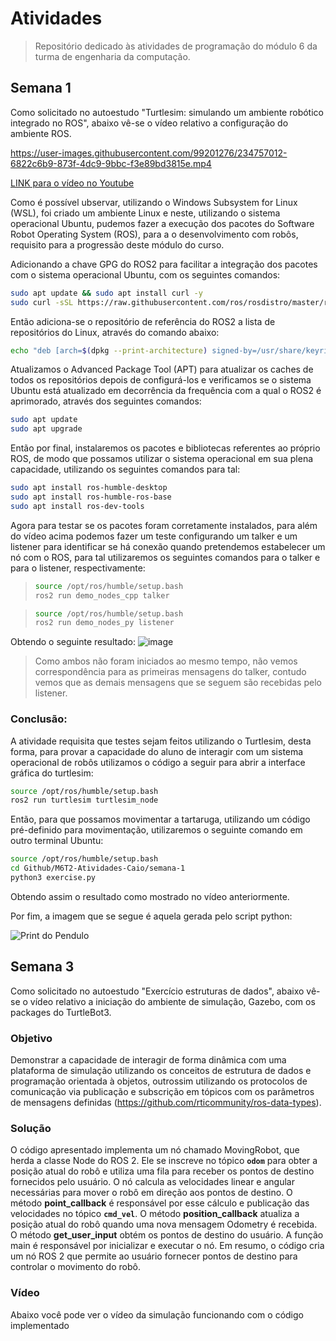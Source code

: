 # Atividades
> Repositório dedicado às atividades de programação do módulo 6 da turma de engenharia da computação.

## Semana 1 
Como solicitado no autoestudo "Turtlesim: simulando um ambiente robótico integrado no ROS", abaixo vê-se o vídeo relativo a configuração do ambiente ROS. 

https://user-images.githubusercontent.com/99201276/234757012-6822c6b9-873f-4dc9-9bbc-f3e89bd3815e.mp4

[LINK para o vídeo no Youtube](https://www.youtube.com/shorts/1VSrzrdVP3U)

Como é possível ubservar, utilizando o Windows Subsystem for Linux (WSL), foi criado um ambiente Linux e neste, utilizando o sistema operacional Ubuntu, pudemos fazer a execução dos pacotes do Software Robot Operating System (ROS), para a o desenvolvimento com robôs, requisito para a progressão deste módulo do curso. 

Adicionando a chave GPG do ROS2 para facilitar a integração dos pacotes com o sistema operacional Ubuntu, com os seguintes comandos:
```bash Bash
sudo apt update && sudo apt install curl -y
sudo curl -sSL https://raw.githubusercontent.com/ros/rosdistro/master/ros.key -o /usr/share/keyrings/ros-archive-keyring.gpg
``` 

Então adiciona-se o repositório de referência do ROS2 a lista de repositórios do Linux, através do comando abaixo: 
```bash 
echo "deb [arch=$(dpkg --print-architecture) signed-by=/usr/share/keyrings/ros-archive-keyring.gpg] http://packages.ros.org/ros2/ubuntu $(. /etc/os-release && echo $UBUNTU_CODENAME) main" | sudo tee /etc/apt/sources.list.d/ros2.list > /dev/null
``` 

Atualizamos o Advanced Package Tool (APT) para atualizar os caches de todos os repositórios depois de configurá-los e verificamos se o sistema Ubuntu está atualizado em decorrência da frequência com a qual o ROS2 é aprimorado, através dos seguintes comandos: 
```bash 
sudo apt update
sudo apt upgrade
``` 

Então por final, instalaremos os pacotes e bibliotecas referentes ao próprio ROS, de modo que possamos utilizar o sistema operacional em sua plena capacidade, utilizando os seguintes comandos para tal: 
```bash 
sudo apt install ros-humble-desktop
sudo apt install ros-humble-ros-base
sudo apt install ros-dev-tools
``` 

Agora para testar se os pacotes foram corretamente instalados, para além do vídeo acima podemos fazer um teste configurando um talker e um listener para identificar se há conexão quando pretendemos estabelecer um nó com o ROS, para tal utilizaremos os seguintes comandos para o talker e para o listener, respectivamente: 
>```bash 
>source /opt/ros/humble/setup.bash
>ros2 run demo_nodes_cpp talker
>``` 

>```bash 
>source /opt/ros/humble/setup.bash
>ros2 run demo_nodes_py listener
>``` 

Obtendo o seguinte resultado: 
![image](https://user-images.githubusercontent.com/99201276/232633815-8788e458-f2e9-4f5b-8485-d37225c034e4.png)
> Como ambos não foram iniciados ao mesmo tempo, não vemos correspondência para as primeiras mensagens do talker, contudo vemos que as demais mensagens que se seguem são recebidas pelo listener.

### Conclusão: 
A atividade requisita que testes sejam feitos utilizando o Turtlesim, desta forma, para provar a capacidade do aluno de interagir com um sistema operacional de robôs utilizamos o código a seguir para abrir a interface gráfica do turtlesim:
```bash 
source /opt/ros/humble/setup.bash
ros2 run turtlesim turtlesim_node
``` 

Então, para que possamos movimentar a tartaruga, utilizando um código pré-definido para movimentação, utilizaremos o seguinte comando em outro terminal Ubuntu: 
```bash 
source /opt/ros/humble/setup.bash
cd Github/M6T2-Atividades-Caio/semana-1
python3 exercise.py
``` 
Obtendo assim o resultado como mostrado no vídeo anteriormente.

Por fim, a imagem que se segue é aquela gerada pelo script python:

![Print do Pendulo](https://user-images.githubusercontent.com/99201276/234754627-31efeeb3-a541-46f2-81d5-de1015d4c1dc.png)

## Semana 3 
Como solicitado no autoestudo "Exercício estruturas de dados", abaixo vê-se o vídeo relativo a iniciação do ambiente de simulação, Gazebo, com os packages do TurtleBot3. 

### Objetivo

Demonstrar a capacidade de interagir de forma dinâmica com uma plataforma de simulação utilizando os conceitos de estrutura de dados e programação orientada à objetos, outrossim utilizando os protocolos de comunicação via publicação e subscrição em tópicos com os parâmetros de mensagens definidas (https://github.com/rticommunity/ros-data-types).

### Solução 
O código apresentado implementa um nó chamado MovingRobot, que herda a classe Node do ROS 2.
Ele se inscreve no tópico **`odom`** para obter a posição atual do robô e utiliza uma fila para receber os pontos de destino fornecidos pelo usuário. 
O nó calcula as velocidades linear e angular necessárias para mover o robô em direção aos pontos de destino. O método **point_callback** é responsável por esse cálculo e publicação das velocidades no tópico **`cmd_vel`**. 
O método **position_callback** atualiza a posição atual do robô quando uma nova mensagem Odometry é recebida. 
O método **get_user_input** obtém os pontos de destino do usuário. A função main é responsável por inicializar e executar o nó. 
Em resumo, o código cria um nó ROS 2 que permite ao usuário fornecer pontos de destino para controlar o movimento do robô.

### Vídeo 
Abaixo você pode ver o vídeo da simulação funcionando com o código implementado

